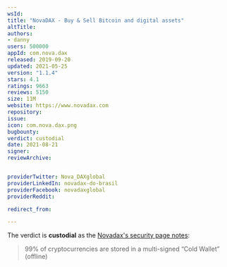 ```yaml
---
wsId: 
title: "NovaDAX - Buy & Sell Bitcoin and digital assets"
altTitle: 
authors:
- danny
users: 500000
appId: com.nova.dax
released: 2019-09-20
updated: 2021-05-25
version: "1.1.4"
stars: 4.1
ratings: 9663
reviews: 5150
size: 11M
website: https://www.novadax.com
repository: 
issue: 
icon: com.nova.dax.png
bugbounty: 
verdict: custodial
date: 2021-08-21
signer: 
reviewArchive:


providerTwitter: Nova_DAXglobal
providerLinkedIn: novadax-do-brasil
providerFacebook: novadaxglobal
providerReddit: 

redirect_from:

---
```



The verdict is **custodial** as the [Novadax's security page notes](https://www.novadax.com/en-EU/company/security):

> 99% of cryptocurrencies are stored in a multi-signed “Cold Wallet” (offline)

